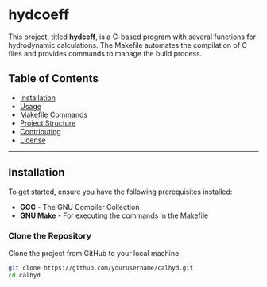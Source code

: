 # hydcoeff

This project, titled **hydceff**, is a C-based program with several functions for hydrodynamic calculations. The Makefile automates the compilation of C files and provides commands to manage the build process.

## Table of Contents

- [Installation](#installation)
- [Usage](#usage)
- [Makefile Commands](#makefile-commands)
- [Project Structure](#project-structure)
- [Contributing](#contributing)
- [License](#license)

---

## Installation

To get started, ensure you have the following prerequisites installed:

- **GCC** - The GNU Compiler Collection
- **GNU Make** - For executing the commands in the Makefile

### Clone the Repository

Clone the project from GitHub to your local machine:

```bash
git clone https://github.com/yourusername/calhyd.git
cd calhyd
